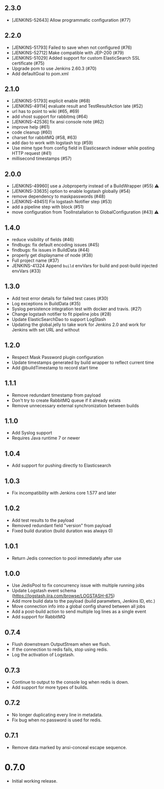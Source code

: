 2.3.0
-----
* [JENKINS-52643] Allow programmatic configuration (#77)

2.2.0
-----
* [JENKINS-51793] Failed to save when not configured (#76)
* [JENKINS-52712] Make compatible with JEP-200 (#79)
* [JENKINS-51029] Added support for custom ElasticSearch SSL certificate (#75)
* Upgrade pom to use Jenkins 2.60.3 (#70)
* Add defaultGoal to pom.xml


2.1.0
-----
* [JENKINS-51793] explicit enable (#68)
* [JENKINS-49114] evaluate result and TestResultAction late (#52)
* url has to point to wiki (#65, #69)
* add vhost support for rabbitmq (#64)
* [JENKINS-42536] fix ansi console note (#62)
* improve help (#61)
* code cleanup (#60)
* charset for rabbitMQ (#58, #63)
* add dao to work with logstash tcp (#59)
* Use mime type from config field in Elasticsearch indexer while posting HTTP request (#41)
* millisecond timestamps (#57)


2.0.0
-----
* [JENKINS-49960] use a Jobproperty instead of a BuildWrapper (#55) :warning:
* [JENKINS-33635] option to enable logstash globally (#54)
* remove dependency to maskpasswords (#48)
* [JENKINS-49451] Fix logstash Notifier step (#53)
* add a pipeline step with block (#51)
* move configuration from ToolInstallation to GlobalConfiguration (#43) :warning: 


1.4.0
-----
* reduce visibility of fields (#46)
* findbugs: fix default encoding issues (#45)
* findbugs: fix issues in BuildData (#44)
* properly get displayname of node (#38)
* Full project name (#37)
* JENKINS-41324 Append `build` envVars for build and post-build injected envVars (#33)

1.3.0
-----
* Add test error details for failed test cases (#30)
* Log exceptions in BuildData (#35)
* Syslog persistence integration test with docker and travis. (#27)
* Change logstash notifier to fit pipeline jobs (#28)
* Update ElasticSearchDao to support LogStash
* Updating the global.jelly to take work for Jenkins 2.0 and work for Jenkins with set URL and without

1.2.0
-----
* Respect Mask Password plugin configuration
* Update timestamps generated by build wrapper to reflect current time
* Add @buildTimestamp to record start time

1.1.1
-----
* Remove redundant timestamp from payload
* Don't try to create RabbitMQ queue if it already exists
* Remove unnecessary external synchronization between builds

1.1.0
-----
* Add Syslog support
* Requires Java runtime 7 or newer

1.0.4
-----
* Add support for pushing directly to Elasticsearch

1.0.3
-----
* Fix incompatibility with Jenkins core 1.577 and later

1.0.2
-----
* Add test results to the payload
* Removed redundant field "version" from payload
* Fixed build duration (build duration was always 0)

1.0.1
-----
* Return Jedis connection to pool immediately after use

1.0.0
-----
* Use JedisPool to fix concurrency issue with multiple running jobs
* Update Logstash event schema (https://logstash.jira.com/browse/LOGSTASH-675)
* Add more build data to the payload (build parameters, Jenkins ID, etc.)
* Move connection info into a global config shared between all jobs
* Add a post-build action to send multiple log lines as a single event
* Add support for RabbitMQ

0.7.4
-----

* Flush downstream OutputStream when we flush.
* If the connection to redis fails, stop using redis.
* Log the activation of Logstash.

0.7.3
-----

* Continue to output to the console log when redis is down.
* Add support for more types of builds.

0.7.2
-----

* No longer duplicating every line in metadata.
* Fix bug when no password is used for redis.

0.7.1
-----

* Remove data marked by ansi-conceal escape sequence.

0.7.0
=====

* Initial working release.
